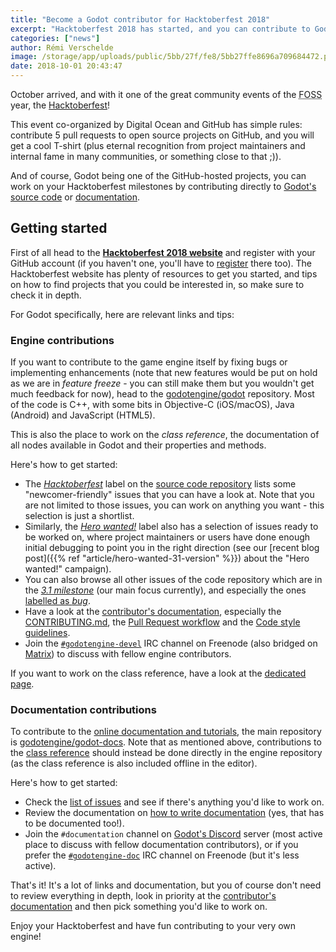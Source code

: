 ```yaml
---
title: "Become a Godot contributor for Hacktoberfest 2018"
excerpt: "Hacktoberfest 2018 has started, and you can contribute to Godot to earn a T-shirt (and experience!). Digital Ocean and GitHub sponsor this event that encourages everyone to contribute to any free and open source project on GitHub, including Godot's repositories. All pull requests count, so you can work either on the engine source code or on the documentation - there are things to do for everyone!"
categories: ["news"]
author: Rémi Verschelde
image: /storage/app/uploads/public/5bb/27f/fe8/5bb27ffe8696a709684472.png
date: 2018-10-01 20:43:47
---
```


October arrived, and with it one of the great community events of the <abbr title="Free and Open Source Software">FOSS</abbr> year, the [Hacktoberfest](https://blog.digitalocean.com/hacktoberfest-is-back-for-year-5/)!

This event co-organized by Digital Ocean and GitHub has simple rules: contribute 5 pull requests to open source projects on GitHub, and you will get a cool T-shirt (plus eternal recognition from project maintainers and internal fame in many communities, or something close to that ;)).

And of course, Godot being one of the GitHub-hosted projects, you can work on your Hacktoberfest milestones by contributing directly to [Godot's source code](https://github.com/godotengine/godot) or [documentation](https://github.com/godotengine/godot-docs).

## Getting started

First of all head to the [**Hacktoberfest 2018 website**](https://hacktoberfest.digitalocean.com/) and register with your GitHub account (if you haven't one, you'll have to [register](https://github.com/) there too). The Hacktoberfest website has plenty of resources to get you started, and tips on how to find projects that you could be interested in, so make sure to check it in depth.

For Godot specifically, here are relevant links and tips:

### Engine contributions

If you want to contribute to the game engine itself by fixing bugs or implementing enhancements (note that new features would be put on hold as we are in *feature freeze* - you can still make them but you wouldn't get much feedback for now), head to the [godotengine/godot](https://github.com/godotengine/godot/) repository. Most of the code is C++, with some bits in Objective-C (iOS/macOS), Java (Android) and JavaScript (HTML5).

This is also the place to work on the *class reference*, the documentation of all nodes available in Godot and their properties and methods.

Here's how to get started:

- The [*Hacktoberfest*](https://github.com/godotengine/godot/labels/Hacktoberfest) label on the [source code repository](https://github.com/godotengine/godot) lists some "newcomer-friendly" issues that you can have a look at. Note that you are not limited to those issues, you can work on anything you want - this selection is just a shortlist.
- Similarly, the [*Hero wanted!*](https://github.com/godotengine/godot/labels/hero%20wanted%21) label also has a selection of issues ready to be worked on, where project maintainers or users have done enough initial debugging to point you in the right direction (see our [recent blog post]({{% ref "article/hero-wanted-31-version" %}}) about the "Hero wanted!" campaign).
- You can also browse all other issues of the code repository which are in the [*3.1 milestone*](https://github.com/godotengine/godot/issues?q=is%3Aopen+is%3Aissue+milestone%3A3.1) (our main focus currently), and especially the ones [labelled as *bug*](https://github.com/godotengine/godot/issues?q=is%3Aopen+label%3Abug+milestone%3A3.1).
- Have a look at the [contributor's documentation](http://docs.godotengine.org/en/latest/community/contributing/index.html), especially the [CONTRIBUTING.md](https://github.com/godotengine/godot/blob/master/CONTRIBUTING.md), the [Pull Request workflow](http://docs.godotengine.org/en/latest/community/contributing/pr_workflow.html) and the [Code style guidelines](http://docs.godotengine.org/en/latest/community/contributing/code_style_guidelines.html).
- Join the [`#godotengine-devel`](http://webchat.freenode.net/?channels=#godotengine-devel) IRC channel on Freenode (also bridged on [Matrix](https://matrix.to/#/#freenode_#godotengine-devel:matrix.org)) to discuss with fellow engine contributors.

If you want to work on the class reference, have a look at the [dedicated page](http://docs.godotengine.org/en/latest/community/contributing/updating_the_class_reference.html).

### Documentation contributions

To contribute to the [online documentation and tutorials](http://docs.godotengine.org/), the main repository is [godotengine/godot-docs](https://github.com/godotengine/godot-docs/). Note that as mentioned above, contributions to the [class reference](http://docs.godotengine.org/en/latest/classes/index.html) should instead be done directly in the engine repository (as the class reference is also included offline in the editor).

Here's how to get started:

- Check the [list of issues](https://github.com/godotengine/godot-docs/issues) and see if there's anything you'd like to work on.
- Review the documentation on [how to write documentation](http://docs.godotengine.org/en/latest/community/contributing/documentation_guidelines.html) (yes, that has to be documented too!).
- Join the `#documentation` channel on [Godot's Discord](https://discord.gg/zH7NUgz) server (most active place to discuss with fellow documentation contributors), or if you prefer the [`#godotengine-doc`](http://webchat.freenode.net/?channels=#godotengine-doc) IRC channel on Freenode (but it's less active).

That's it! It's a lot of links and documentation, but you of course don't need to review everything in depth, look in priority at the [contributor's documentation](http://docs.godotengine.org/en/latest/community/contributing/index.html) and then pick something you'd like to work on.

Enjoy your Hacktoberfest and have fun contributing to your very own engine!
